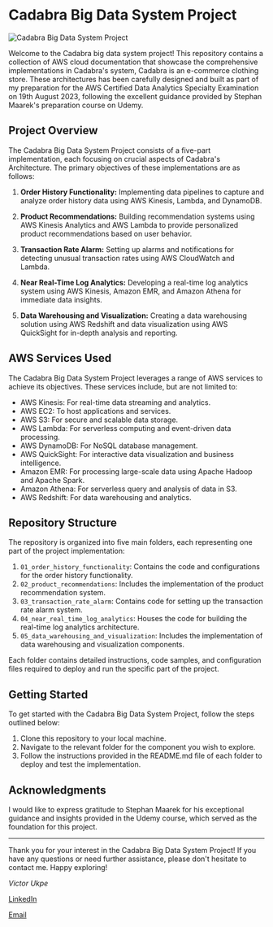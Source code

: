 # Cadabra Big Data System Project

![Cadabra Big Data System Project](Cadabra.png)

Welcome to the Cadabra big data system project! This repository contains a collection of AWS cloud documentation that showcase the comprehensive implementations in Cadabra's system, Cadabra is an e-commerce clothing store. These architectures has been carefully designed and built as part of my preparation for the AWS Certified Data Analytics Specialty Examination on 19th August 2023, following the excellent guidance provided by Stephan Maarek's preparation course on Udemy.

## Project Overview

The Cadabra Big Data System Project consists of a five-part implementation, each focusing on crucial aspects of Cadabra's Architecture. The primary objectives of these implementations are as follows:

1. **Order History Functionality:** Implementing data pipelines to capture and analyze order history data using AWS Kinesis, Lambda, and DynamoDB.

2. **Product Recommendations:** Building recommendation systems using AWS Kinesis Analytics and AWS Lambda to provide personalized product recommendations based on user behavior.

3. **Transaction Rate Alarm:** Setting up alarms and notifications for detecting unusual transaction rates using AWS CloudWatch and Lambda.

4. **Near Real-Time Log Analytics:** Developing a real-time log analytics system using AWS Kinesis, Amazon EMR, and Amazon Athena for immediate data insights.

5. **Data Warehousing and Visualization:** Creating a data warehousing solution using AWS Redshift and data visualization using AWS QuickSight for in-depth analysis and reporting.

## AWS Services Used

The Cadabra Big Data System Project leverages a range of AWS services to achieve its objectives. These services include, but are not limited to:

- AWS Kinesis: For real-time data streaming and analytics.
- AWS EC2: To host applications and services.
- AWS S3: For secure and scalable data storage.
- AWS Lambda: For serverless computing and event-driven data processing.
- AWS DynamoDB: For NoSQL database management.
- AWS QuickSight: For interactive data visualization and business intelligence.
- Amazon EMR: For processing large-scale data using Apache Hadoop and Apache Spark.
- Amazon Athena: For serverless query and analysis of data in S3.
- AWS Redshift: For data warehousing and analytics.

## Repository Structure

The repository is organized into five main folders, each representing one part of the project implementation:

1. `01_order_history_functionality`: Contains the code and configurations for the order history functionality.
2. `02_product_recommendations`: Includes the implementation of the product recommendation system.
3. `03_transaction_rate_alarm`: Contains code for setting up the transaction rate alarm system.
4. `04_near_real_time_log_analytics`: Houses the code for building the real-time log analytics architecture.
5. `05_data_warehousing_and_visualization`: Includes the implementation of data warehousing and visualization components.

Each folder contains detailed instructions, code samples, and configuration files required to deploy and run the specific part of the project.

## Getting Started

To get started with the Cadabra Big Data System Project, follow the steps outlined below:

1. Clone this repository to your local machine.
2. Navigate to the relevant folder for the component you wish to explore.
3. Follow the instructions provided in the README.md file of each folder to deploy and test the implementation.


## Acknowledgments

I would like to express gratitude to Stephan Maarek for his exceptional guidance and insights provided in the Udemy course, which served as the foundation for this project.


---

Thank you for your interest in the Cadabra Big Data System Project! If you have any questions or need further assistance, please don't hesitate to contact me. Happy exploring!

*Victor Ukpe*

[LinkedIn](https://www.linkedin.com/in/victor-ukpe-726475177/)

[Email](mailto:viukpe@gmail.com)
